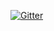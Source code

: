 [![Gitter](https://badges.gitter.im/tonyfast/pydata-atl.svg)](https://gitter.im/tonyfast/pydata-atl?utm_source=badge&utm_medium=badge&utm_campaign=pr-badge)

